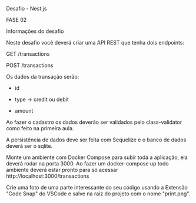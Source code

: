 Desafio - Nest.js



FASE 02




Informações do desafio


Neste desafio você deverá criar uma API REST que tenha dois endpoints:


GET /transactions

POST /transactions


Os dados da transação serão:


* id

* type -> credit ou debit

* amount


Ao fazer o cadastro os dados deverão ser validados pelo class-validator como feito na primeira aula.

A persistência de dados deve ser feita com Sequelize e o banco de dados deverá ser o sqlite.


Monte um ambiente com Docker Compose para subir toda a aplicação, ela deverá rodar na porta 3000.
Ao fazer um docker-compose up todo ambiente deverá estar pronto para só acessar http://localhost:3000/transactions


Crie uma foto de uma parte interessante do seu código usando a Extensão "Code Snap" do VSCode e salve na raiz do projeto com o nome "print.png".

